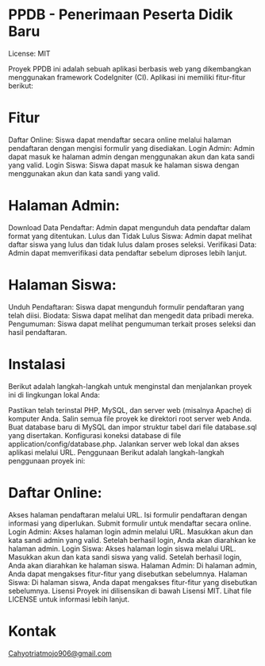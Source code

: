 # PPDB - Penerimaan Peserta Didik Baru
License: MIT

Proyek PPDB ini adalah sebuah aplikasi berbasis web yang dikembangkan menggunakan framework CodeIgniter (CI). Aplikasi ini memiliki fitur-fitur berikut:

# Fitur
Daftar Online: Siswa dapat mendaftar secara online melalui halaman pendaftaran dengan mengisi formulir yang disediakan.
Login Admin: Admin dapat masuk ke halaman admin dengan menggunakan akun dan kata sandi yang valid.
Login Siswa: Siswa dapat masuk ke halaman siswa dengan menggunakan akun dan kata sandi yang valid.
# Halaman Admin:
Download Data Pendaftar: Admin dapat mengunduh data pendaftar dalam format yang ditentukan.
Lulus dan Tidak Lulus Siswa: Admin dapat melihat daftar siswa yang lulus dan tidak lulus dalam proses seleksi.
Verifikasi Data: Admin dapat memverifikasi data pendaftar sebelum diproses lebih lanjut.
# Halaman Siswa:
Unduh Pendaftaran: Siswa dapat mengunduh formulir pendaftaran yang telah diisi.
Biodata: Siswa dapat melihat dan mengedit data pribadi mereka.
Pengumuman: Siswa dapat melihat pengumuman terkait proses seleksi dan hasil pendaftaran.
# Instalasi
Berikut adalah langkah-langkah untuk menginstal dan menjalankan proyek ini di lingkungan lokal Anda:

Pastikan telah terinstal PHP, MySQL, dan server web (misalnya Apache) di komputer Anda.
Salin semua file proyek ke direktori root server web Anda.
Buat database baru di MySQL dan impor struktur tabel dari file database.sql yang disertakan.
Konfigurasi koneksi database di file application/config/database.php.
Jalankan server web lokal dan akses aplikasi melalui URL.
Penggunaan
Berikut adalah langkah-langkah penggunaan proyek ini:

# Daftar Online:
Akses halaman pendaftaran melalui URL.
Isi formulir pendaftaran dengan informasi yang diperlukan.
Submit formulir untuk mendaftar secara online.
Login Admin:
Akses halaman login admin melalui URL.
Masukkan akun dan kata sandi admin yang valid.
Setelah berhasil login, Anda akan diarahkan ke halaman admin.
Login Siswa:
Akses halaman login siswa melalui URL.
Masukkan akun dan kata sandi siswa yang valid.
Setelah berhasil login, Anda akan diarahkan ke halaman siswa.
Halaman Admin:
Di halaman admin, Anda dapat mengakses fitur-fitur yang disebutkan sebelumnya.
Halaman Siswa:
Di halaman siswa, Anda dapat mengakses fitur-fitur yang disebutkan sebelumnya.
Lisensi
Proyek ini dilisensikan di bawah Lisensi MIT. Lihat file LICENSE untuk informasi lebih lanjut.

# Kontak
Cahyotriatmojo906@gmail.com

